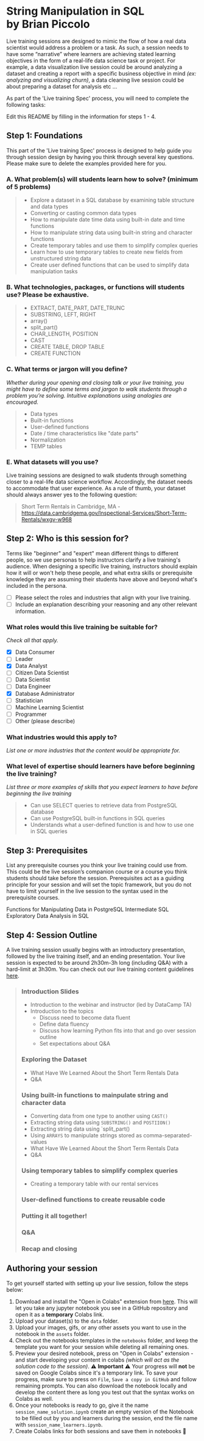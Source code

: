 # String Manipulation in SQL <br/>by **Brian Piccolo**

Live training sessions are designed to mimic the flow of how a real data scientist would address a problem or a task. As such, a session needs to have some “narrative” where learners are achieving stated learning objectives in the form of a real-life data science task or project. For example, a data visualization live session could be around analyzing a dataset and creating a report with a specific business objective in mind _(ex: analyzing and visualizing churn)_, a data cleaning live session could be about preparing a dataset for analysis etc ... 

As part of the 'Live training Spec' process, you will need to complete the following tasks:

Edit this README by filling in the information for steps 1 - 4.

## Step 1: Foundations 

This part of the 'Live training Spec' process is designed to help guide you through session design by having you think through several key questions. Please make sure to delete the examples provided here for you.

### A. What problem(s) will students learn how to solve? (minimum of 5 problems)

>- Explore a dataset in a SQL database by examining table structure and data types
>- Converting or casting common data types
>- How to manipulate date time data using built-in date and time functions
>- How to manipulate string data using built-in string and character functions
>- Create temporary tables and use them to simplify complex queries
>- Learn how to use temporary tables to create new fields from unstructured string data
>- Create user defined functions that can be used to simplify data manipulation tasks


### B. What technologies, packages, or functions will students use? Please be exhaustive.

>- EXTRACT, DATE_PART, DATE_TRUNC
>- SUBSTRING, LEFT, RIGHT
>- array()
>- split_part()
>- CHAR_LENGTH, POSITION
>- CAST
>- CREATE TABLE, DROP TABLE
>- CREATE FUNCTION

### C. What terms or jargon will you define?

_Whether during your opening and closing talk or your live training, you might have to define some terms and jargon to walk students through a problem you’re solving. Intuitive explanations using analogies are encouraged._

>- Data types
>- Built-in functions 
>- User-defined functions
>- Date / time characteristics like "date parts"
>- Normalization
>- TEMP tables

### E. What datasets will you use? 

Live training sessions are designed to walk students through something closer to a real-life data science workflow. Accordingly, the dataset needs to accommodate that user experience. 
As a rule of thumb, your dataset should always answer yes to the following question: 
> Short Term Rentals in Cambridge, MA - https://data.cambridgema.gov/Inspectional-Services/Short-Term-Rentals/wxgv-w968

## Step 2: Who is this session for?

Terms like "beginner" and "expert" mean different things to different people, so we use personas to help instructors clarify a live training's audience. When designing a specific live training, instructors should explain how it will or won't help these people, and what extra skills or prerequisite knowledge they are assuming their students have above and beyond what's included in the persona.

- [ ] Please select the roles and industries that align with your live training. 
- [ ] Include an explanation describing your reasoning and any other relevant information. 

### What roles would this live training be suitable for?

*Check all that apply.*

- [X] Data Consumer
- [ ] Leader 
- [X] Data Analyst
- [ ] Citizen Data Scientist
- [ ] Data Scientist
- [ ] Data Engineer
- [X] Database Administrator
- [ ] Statistician
- [ ] Machine Learning Scientist
- [ ] Programmer
- [ ] Other (please describe)

### What industries would this apply to?

*List one or more industries that the content would be appropriate for.*


### What level of expertise should learners have before beginning the live training?

*List three or more examples of skills that you expect learners to have before beginning the live training*

> - Can use SELECT queries to retrieve data from PostgreSQL database
> - Can use PostgreSQL built-in functions in SQL queries
> - Understands what a user-defined function is and how to use one in SQL queries

## Step 3: Prerequisites

List any prerequisite courses you think your live training could use from. This could be the live session’s companion course or a course you think students should take before the session. Prerequisites act as a guiding principle for your session and will set the topic framework, but you do not have to limit yourself in the live session to the syntax used in the prerequisite courses.

Functions for Manipulating Data in PostgreSQL
Intermediate SQL
Exploratory Data Analysis in SQL


## Step 4: Session Outline

A live training session usually begins with an introductory presentation, followed by the live training itself, and an ending presentation. Your live session is expected to be around 2h30m-3h long (including Q&A) with a hard-limit at 3h30m. You can check out our live training content guidelines [here](_LINK_). 

> ### Introduction Slides 
> - Introduction to the webinar and instructor (led by DataCamp TA)
> - Introduction to the topics
>   - Discuss need to become data fluent
>   - Define data fluency
>   - Discuss how learning Python fits into that and go over session outline
>   - Set expectations about Q&A
> ### Exploring the Dataset
> - What Have We Learned About the Short Term Rentals Data
> - Q&A
> ### Using built-in functions to mainpulate string and character data
> - Converting data from one type to another using `CAST()`
> - Extracting string data using `SUBSTRING()` and `POSTIION()`
> - Extracting string data using `split_part()
> - Using `ARRAYS` to manipulate strings stored as comma-separated-values
> - What Have We Learned About the Short Term Rentals Data
> - Q&A
> ### Using temporary tables to simplify complex queries
> - Creating a temporary table with our rental services
> ### User-defined functions to create reusable code
> ### Putting it all together!
> ### Q&A
> ### Recap and closing


## Authoring your session

To get yourself started with setting up your live session, follow the steps below:

1. Download and install the "Open in Colabs" extension from [here](https://chrome.google.com/webstore/detail/open-in-colab/iogfkhleblhcpcekbiedikdehleodpjo?hl=en). This will let you take any jupyter notebook you see in a GitHub repository and open it as a **temporary** Colabs link.
2. Upload your dataset(s) to the `data` folder.
3. Upload your images, gifs, or any other assets you want to use in the notebook in the `assets` folder.
4. Check out the notebooks templates in the `notebooks` folder, and keep the template you want for your session while deleting all remaining ones.
5. Preview your desired notebook, press on "Open in Colabs" extension - and start developing your content in colabs _(which will act as the solution code to the session)_.  :warning: **Important** :warning: Your progress will **not** be saved on Google Colabs since it's a temporary link. To save your progress, make sure to press on `File`, `Save a copy in GitHub` and follow remaining prompts. You can also download the notebook locally and develop the content there as long you test out that the syntax works on Colabs as well.
6. Once your notebooks is ready to go, give it the name `session_name_solution.ipynb` create an empty version of the Notebook to be filled out by you and learners during the session, end the file name with `session_name_learners.ipynb`. 
7. Create Colabs links for both sessions and save them in notebooks :tada: 
